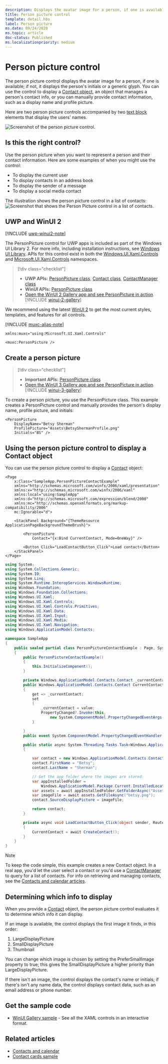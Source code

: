 ```yaml
---
description: Displays the avatar image for a person, if one is available; if not, it displays the person's initials or a generic glyph.
title: Person picture control
template: detail.hbs
label: Person picture
ms.date: 09/24/2020
ms.topic: article
doc-status: Published
ms.localizationpriority: medium
---
```

# Person picture control

The person picture control displays the avatar image for a person, if one is available; if not, it displays the person's initials or a generic glyph. You can use the control to display a [Contact object](/uwp/api/Windows.ApplicationModel.Contacts.Contact),  an object that manages a person's contact info, or you can manually provide contact information, such as a display name and profile picture.

 Here are two person picture controls accompanied by two [text block](text-block.md) elements that display the users' names.

![Screenshot of the person picture control.](images/person-picture/person-picture_hero.png)

## Is this the right control?

Use the person picture when you want to represent a person and their contact information. Here are some examples of when you might use the control:

* To display the current user
* To display contacts in an address book
* To display the sender of a message
* To display a social media contact

The illustration shows the person picture control in a list of contacts:
![Screenshot that shows the Person Picture control in a list of contacts.](images/person-picture/person-picture-control.png)

## UWP and WinUI 2

[!INCLUDE [uwp-winui2-note](../../../includes/uwp-winui-2-note.md)]

The PersonPicture control for UWP apps is included as part of the Windows UI Library 2. For more info, including installation instructions, see [Windows UI Library](/windows/apps/winui/winui2/). APIs for this control exist in both the [Windows.UI.Xaml.Controls](/uwp/api/Windows.UI.Xaml.Controls) and [Microsoft.UI.Xaml.Controls](/windows/winui/api/microsoft.ui.xaml.controls) namespaces.

> [!div class="checklist"]
>
> - **UWP APIs:** [PersonPicture class](/uwp/api/windows.ui.xaml.controls.personpicture), [Contact class](/uwp/api/Windows.ApplicationModel.Contacts.Contact), [ContactManager class](/uwp/api/Windows.ApplicationModel.Contacts.ContactManager)
> - **WinUI APIs:** [PersonPicture class](/windows/winui/api/microsoft.ui.xaml.controls.personpicture)
> - [Open the WinUI 2 Gallery app and see PersonPicture in action](winui2gallery:/item/PersonPicture). [!INCLUDE [winui-2-gallery](../../../includes/winui-2-gallery.md)]

We recommend using the latest [WinUI 2](/windows/apps/winui/winui2/) to get the most current styles, templates, and features for all controls.

[!INCLUDE [muxc-alias-note](../../../includes/muxc-alias-note.md)]

```xaml
xmlns:muxc="using:Microsoft.UI.Xaml.Controls"

<muxc:PersonPicture />
```

## Create a person picture

> [!div class="checklist"]
>
> - **Important APIs:** [PersonPicture class](/windows/winui/api/microsoft.ui.xaml.controls.personpicture)
> - [Open the WinUI 3 Gallery app and see PersonPicture in action](winui3gallery:/item/PersonPicture). [!INCLUDE [winui-3-gallery](../../../includes/winui-3-gallery.md)]

To create a person picture, you use the PersonPicture class. This example creates a PersonPicture control and manually provides the person's display name, profile picture, and initials:

```xaml
<PersonPicture
    DisplayName="Betsy Sherman"
    ProfilePicture="Assets\BetsyShermanProfile.png"
    Initials="BS" />
```

## Using the person picture control to display a Contact object

You can use the person picture control to display a [Contact](/uwp/api/Windows.ApplicationModel.Contacts.Contact) object:

```xaml
<Page
    x:Class="SampleApp.PersonPictureContactExample"
    xmlns="http://schemas.microsoft.com/winfx/2006/xaml/presentation"
    xmlns:x="http://schemas.microsoft.com/winfx/2006/xaml"
    xmlns:local="using:SampleApp"
    xmlns:d="http://schemas.microsoft.com/expression/blend/2008"
    xmlns:mc="http://schemas.openxmlformats.org/markup-compatibility/2006"
    mc:Ignorable="d">

    <StackPanel Background="{ThemeResource ApplicationPageBackgroundThemeBrush}">

        <PersonPicture
            Contact="{x:Bind CurrentContact, Mode=OneWay}" />

        <Button Click="LoadContactButton_Click">Load contact</Button>
    </StackPanel>
</Page>
```

```csharp
using System;
using System.Collections.Generic;
using System.IO;
using System.Linq;
using System.Runtime.InteropServices.WindowsRuntime;
using Windows.Foundation;
using Windows.Foundation.Collections;
using Windows.UI.Xaml;
using Windows.UI.Xaml.Controls;
using Windows.UI.Xaml.Controls.Primitives;
using Windows.UI.Xaml.Data;
using Windows.UI.Xaml.Input;
using Windows.UI.Xaml.Media;
using Windows.UI.Xaml.Navigation;
using Windows.ApplicationModel.Contacts;

namespace SampleApp
{
    public sealed partial class PersonPictureContactExample : Page, System.ComponentModel.INotifyPropertyChanged
    {
        public PersonPictureContactExample()
        {
            this.InitializeComponent();
        }

        private Windows.ApplicationModel.Contacts.Contact _currentContact;
        public Windows.ApplicationModel.Contacts.Contact CurrentContact
        {
            get => _currentContact;
            set
            {
                _currentContact = value;
                PropertyChanged?.Invoke(this,
                    new System.ComponentModel.PropertyChangedEventArgs(nameof(CurrentContact)));
            }

        }
        public event System.ComponentModel.PropertyChangedEventHandler PropertyChanged;

        public static async System.Threading.Tasks.Task<Windows.ApplicationModel.Contacts.Contact> CreateContact()
        {

            var contact = new Windows.ApplicationModel.Contacts.Contact();
            contact.FirstName = "Betsy";
            contact.LastName = "Sherman";

            // Get the app folder where the images are stored.
            var appInstalledFolder =
                Windows.ApplicationModel.Package.Current.InstalledLocation;
            var assets = await appInstalledFolder.GetFolderAsync("Assets");
            var imageFile = await assets.GetFileAsync("betsy.png");
            contact.SourceDisplayPicture = imageFile;

            return contact;
        }

        private async void LoadContactButton_Click(object sender, RoutedEventArgs e)
        {
            CurrentContact = await CreateContact();
        }
    }
}
```

> [!NOTE]
> To keep the code simple, this example creates a new Contact object. In a real app, you'd let the user select a contact or you'd use a [ContactManager](/uwp/api/Windows.ApplicationModel.Contacts.ContactManager) to query for a list of contacts. For info on retrieving and managing contacts, see the [Contacts and calendar articles](/windows/uwp/contacts-and-calendar/index).

## Determining which info to display

When you provide a [Contact](/uwp/api/Windows.ApplicationModel.Contacts.Contact) object, the person picture control evaluates it to determine which info it can display.

If an image is available, the control displays the first image it finds, in this order:

1. LargeDisplayPicture
1. SmallDisplayPicture
1. Thumbnail

You can change which image is chosen by setting the PreferSmallImage property to true; this gives the SmallDisplayPicture a higher priority than LargeDisplayPicture.

If there isn't an image, the control displays the contact's name or initials; if there's isn't any name data, the control displays contact data, such as an email address or phone number.

## Get the sample code

- [WinUI Gallery sample](https://github.com/Microsoft/WinUI-Gallery) - See all the XAML controls in an interactive format.

## Related articles

* [Contacts and calendar](/windows/uwp/contacts-and-calendar/index)
* [Contact cards sample](https://github.com/Microsoft/Windows-universal-samples/tree/master/Samples/ContactCards)
